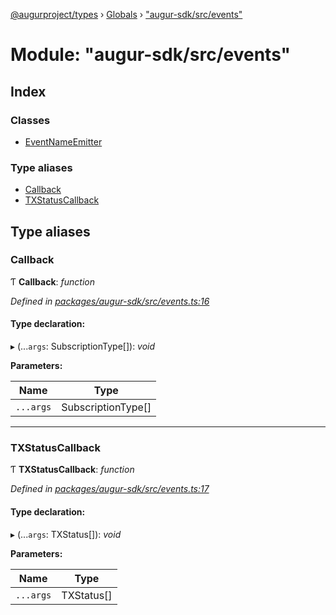 [@augurproject/types](../README.md) › [Globals](../globals.md) › ["augur-sdk/src/events"](_augur_sdk_src_events_.md)

# Module: "augur-sdk/src/events"

## Index

### Classes

* [EventNameEmitter](../classes/_augur_sdk_src_events_.eventnameemitter.md)

### Type aliases

* [Callback](_augur_sdk_src_events_.md#callback)
* [TXStatusCallback](_augur_sdk_src_events_.md#txstatuscallback)

## Type aliases

###  Callback

Ƭ **Callback**: *function*

*Defined in [packages/augur-sdk/src/events.ts:16](https://github.com/AugurProject/augur/blob/88b6e76efb/packages/augur-sdk/src/events.ts#L16)*

#### Type declaration:

▸ (...`args`: SubscriptionType[]): *void*

**Parameters:**

Name | Type |
------ | ------ |
`...args` | SubscriptionType[] |

___

###  TXStatusCallback

Ƭ **TXStatusCallback**: *function*

*Defined in [packages/augur-sdk/src/events.ts:17](https://github.com/AugurProject/augur/blob/88b6e76efb/packages/augur-sdk/src/events.ts#L17)*

#### Type declaration:

▸ (...`args`: TXStatus[]): *void*

**Parameters:**

Name | Type |
------ | ------ |
`...args` | TXStatus[] |
